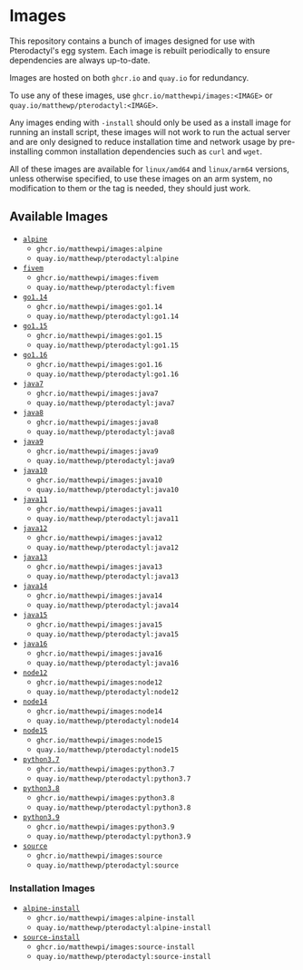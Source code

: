 # Images
This repository contains a bunch of images designed for use with Pterodactyl's egg system.  Each image is rebuilt
periodically to ensure dependencies are always up-to-date.

Images are hosted on both `ghcr.io` and `quay.io` for redundancy.

To use any of these images, use `ghcr.io/matthewpi/images:<IMAGE>` or `quay.io/matthewp/pterodactyl:<IMAGE>`.

Any images ending with `-install` should only be used as a install image for running an install script, these images
will not work to run the actual server and are only designed to reduce installation time and network usage by
pre-installing common installation dependencies such as `curl` and `wget`.

All of these images are available for `linux/amd64` and `linux/arm64` versions, unless otherwise specified, to use
these images on an arm system, no modification to them or the tag is needed, they should just work.

## Available Images
- [`alpine`](https://github.com/matthewpi/images/tree/master/alpine)
  - `ghcr.io/matthewpi/images:alpine`
  - `quay.io/matthewp/pterodactyl:alpine`
- [`fivem`](https://github.com/matthewpi/images/tree/master/fivem)
  - `ghcr.io/matthewpi/images:fivem`
  - `quay.io/matthewp/pterodactyl:fivem`
- [`go1.14`](https://github.com/matthewpi/images/tree/master/go1.14)
  - `ghcr.io/matthewpi/images:go1.14`
  - `quay.io/matthewp/pterodactyl:go1.14`
- [`go1.15`](https://github.com/matthewpi/images/tree/master/go1.15)
  - `ghcr.io/matthewpi/images:go1.15`
  - `quay.io/matthewp/pterodactyl:go1.15`
- [`go1.16`](https://github.com/matthewpi/images/tree/master/go1.16)
  - `ghcr.io/matthewpi/images:go1.16`
  - `quay.io/matthewp/pterodactyl:go1.16`
- [`java7`](https://github.com/matthewpi/images/tree/master/java7)
  - `ghcr.io/matthewpi/images:java7`
  - `quay.io/matthewp/pterodactyl:java7`
- [`java8`](https://github.com/matthewpi/images/tree/master/java8)
  - `ghcr.io/matthewpi/images:java8`
  - `quay.io/matthewp/pterodactyl:java8`
- [`java9`](https://github.com/matthewpi/images/tree/master/java9)
  - `ghcr.io/matthewpi/images:java9`
  - `quay.io/matthewp/pterodactyl:java9`
- [`java10`](https://github.com/matthewpi/images/tree/master/java10)
  - `ghcr.io/matthewpi/images:java10`
  - `quay.io/matthewp/pterodactyl:java10`
- [`java11`](https://github.com/matthewpi/images/tree/master/java11)
  - `ghcr.io/matthewpi/images:java11`
  - `quay.io/matthewp/pterodactyl:java11`
- [`java12`](https://github.com/matthewpi/images/tree/master/java12)
  - `ghcr.io/matthewpi/images:java12`
  - `quay.io/matthewp/pterodactyl:java12`
- [`java13`](https://github.com/matthewpi/images/tree/master/java13)
  - `ghcr.io/matthewpi/images:java13`
  - `quay.io/matthewp/pterodactyl:java13`
- [`java14`](https://github.com/matthewpi/images/tree/master/java14)
  - `ghcr.io/matthewpi/images:java14`
  - `quay.io/matthewp/pterodactyl:java14`
- [`java15`](https://github.com/matthewpi/images/tree/master/java15)
  - `ghcr.io/matthewpi/images:java15`
  - `quay.io/matthewp/pterodactyl:java15`
- [`java16`](https://github.com/matthewpi/images/tree/master/java16)
  - `ghcr.io/matthewpi/images:java16`
  - `quay.io/matthewp/pterodactyl:java16`
- [`node12`](https://github.com/matthewpi/images/tree/master/node12)
  - `ghcr.io/matthewpi/images:node12`
  - `quay.io/matthewp/pterodactyl:node12`
- [`node14`](https://github.com/matthewpi/images/tree/master/node14)
  - `ghcr.io/matthewpi/images:node14`
  - `quay.io/matthewp/pterodactyl:node14`
- [`node15`](https://github.com/matthewpi/images/tree/master/node15)
  - `ghcr.io/matthewpi/images:node15`
  - `quay.io/matthewp/pterodactyl:node15`
- [`python3.7`](https://github.com/matthewpi/images/tree/master/python3.7)
  - `ghcr.io/matthewpi/images:python3.7`
  - `quay.io/matthewp/pterodactyl:python3.7`
- [`python3.8`](https://github.com/matthewpi/images/tree/master/python3.8)
  - `ghcr.io/matthewpi/images:python3.8`
  - `quay.io/matthewp/pterodactyl:python3.8`
- [`python3.9`](https://github.com/matthewpi/images/tree/master/python3.9)
  - `ghcr.io/matthewpi/images:python3.9`
  - `quay.io/matthewp/pterodactyl:python3.9`
- [`source`](https://github.com/matthewpi/images/tree/master/source)
  - `ghcr.io/matthewpi/images:source`
  - `quay.io/matthewp/pterodactyl:source`

### Installation Images
- [`alpine-install`](https://github.com/matthewpi/images/tree/master/alpine-install)
  - `ghcr.io/matthewpi/images:alpine-install`
  - `quay.io/matthewp/pterodactyl:alpine-install`
- [`source-install`](https://github.com/matthewpi/images/tree/master/source-install)
  - `ghcr.io/matthewpi/images:source-install`
  - `quay.io/matthewp/pterodactyl:source-install`
